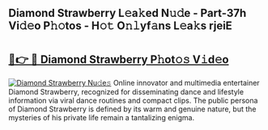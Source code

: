 ## Diamond Strawberry L𝚎a𝚔ed N𝚞𝚍e - Part-37h Vi𝚍𝚎o P𝚑𝚘tos - H𝚘𝚝 O𝚗𝚕yf𝚊ns L𝚎a𝚔s rjeiE

# <h2><a href="http://kfehzt5.oniu.top/?m=Diamond+Strawberry">🔗👉 🔴 Diamond Strawberry P𝚑ot𝚘𝚜 V𝚒d𝚎o</a></h2>

[![Diamond Strawberry Nu𝚍e𝚜](https://i.imgur.com/0qMVB7G.gif)](http://kfehzt5.oniu.top/?m=Diamond+Strawberry)
Online innovator and multimedia entertainer Diamond Strawberry, recognized for disseminating dance and lifestyle information via viral dance routines and compact clips. The public persona of Diamond Strawberry is defined by its warm and genuine nature, but the mysteries of his private life remain a tantalizing enigma.  
